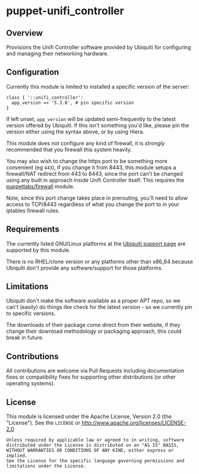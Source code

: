 # puppet-unifi_controller

## Overview

Provisions the Unifi Controller software provided by Ubiquiti for configuring
and managing their networking hardware.


## Configuration

Currently this module is limited to installed a specific version of the server:

    class { '::unifi_controller':
      app_version => '5.3.8', # pin specific version
    }

If left unset, `app_version` will be updated semi-frequently to the latest
version offered by Ubiquiti. If this isn't something you'd like, please pin
the version either using the syntax above, or by using Hiera.

This module does not configure any kind of firewall, it is *strongly*
recommended that you firewall this system heavily.

You may also wish to change the https port to be something more convenient
(eg `443`), if you change it from 8443, this module setups a firewall/NAT
redirect from 443 to 8443, since the port can't be changed using any built
in approach inside Unifi Controller itself. This requires the
[puppetlabs/firewall](https://forge.puppetlabs.com/puppetlabs/firewall) module.

Note, since this port change takes place in prerouting, you'll need to allow
access to TCP/8443 regardless of what you change the port to in your iptables
firewall rules.



## Requirements

The currently listed GNU/Linux platforms at the [Ubiquiti support page](https://www.ubnt.com/download/unifi)
are supported by this module.

There is no RHEL/clone version or any platforms other than x86_64 because
Ubiquiti don't provide any software/support for those platforms.


## Limitations

Ubiquiti don't make the software available as a proper APT repo, so we can't
(easily) do things like check for the latest version - so we currently pin to
specific versions.

The downloads of their package come direct from their website, if they change
their download methodology or packaging approach, this could break in future.



## Contributions

All contributions are welcome via Pull Requests including documentation fixes
or compatibility fixes for supporting other distributions (or other operating
systems).


## License

This module is licensed under the Apache License, Version 2.0 (the "License").
See the `LICENSE` or http://www.apache.org/licenses/LICENSE-2.0

    Unless required by applicable law or agreed to in writing, software
    distributed under the License is distributed on an "AS IS" BASIS,
    WITHOUT WARRANTIES OR CONDITIONS OF ANY KIND, either express or implied.
    See the License for the specific language governing permissions and
    limitations under the License.
